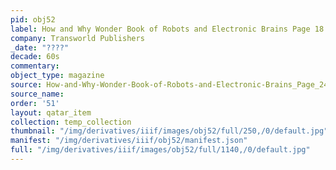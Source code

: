 ```yaml
---
pid: obj52
label: How and Why Wonder Book of Robots and Electronic Brains Page 18
company: Transworld Publishers
_date: "????"
decade: 60s
commentary: 
object_type: magazine
source: How-and-Why-Wonder-Book-of-Robots-and-Electronic-Brains_Page_24
source_name: 
order: '51'
layout: qatar_item
collection: temp_collection
thumbnail: "/img/derivatives/iiif/images/obj52/full/250,/0/default.jpg"
manifest: "/img/derivatives/iiif/obj52/manifest.json"
full: "/img/derivatives/iiif/images/obj52/full/1140,/0/default.jpg"
---
```


